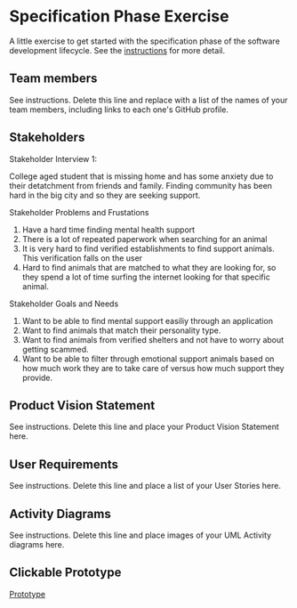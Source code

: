 # Specification Phase Exercise

A little exercise to get started with the specification phase of the software development lifecycle. See the [instructions](instructions.md) for more detail.

## Team members

See instructions. Delete this line and replace with a list of the names of your team members, including links to each one's GitHub profile.

## Stakeholders

Stakeholder Interview 1:

College aged student that is missing home and has some anxiety due to their detatchment from friends and family. Finding community has been hard in the big city and so they are seeking support.

Stakeholder Problems and Frustations

1. Have a hard time finding mental health support 
2. There is a lot of repeated paperwork when searching for an animal
3. It is very hard to find verified establishments to find support animals. This verification falls on the user
4. Hard to find animals that are matched to what they are looking for, so they spend a lot of time surfing the internet looking for that specific animal. 

Stakeholder Goals and Needs

1. Want to be able to find mental support easiliy through an application
2. Want to find animals that match their personality type.
3. Want to find animals from verified shelters and not have to worry about getting scammed.
4. Want to be able to filter through emotional support animals based on how much work they are to take care of versus how much support they provide.

## Product Vision Statement

See instructions. Delete this line and place your Product Vision Statement here.

## User Requirements

See instructions. Delete this line and place a list of your User Stories here.

## Activity Diagrams

See instructions. Delete this line and place images of your UML Activity diagrams here.

## Clickable Prototype

[Prototype](https://www.figma.com/proto/E62TSABHGrQeDAjX9F26LP/Assignment1?type=design&node-id=16-91&t=DneQQefJ5FTJ9M8U-1&scaling=scale-down&page-id=0%3A1&starting-point-node-id=1%3A2&mode=design)
